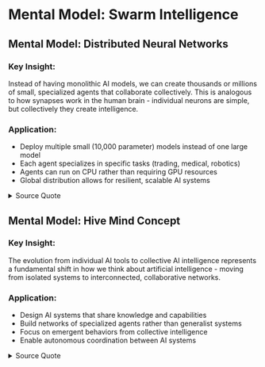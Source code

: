 # Mental Model: Swarm Intelligence

## Mental Model: Distributed Neural Networks
### Key Insight:
Instead of having monolithic AI models, we can create thousands or millions of small, specialized agents that collaborate collectively. This is analogous to how synapses work in the human brain - individual neurons are simple, but collectively they create intelligence.

### Application:
- Deploy multiple small (10,000 parameter) models instead of one large model
- Each agent specializes in specific tasks (trading, medical, robotics)
- Agents can run on CPU rather than requiring GPU resources
- Global distribution allows for resilient, scalable AI systems

<details>
<summary>Source Quote</summary>
> "But this allows us to take that idea and spread it globally. So now rather than having a single language model or single model, you have groups of thousands or millions of these agents that are collectively pooling their resources to solve problems in a sort of purposeful way. So the analogy of synapses is a kind of really important part of this."
> Source: en-AI Hackerspace Live July 11_ The Rise of Swarm Intelligence and Autonomous Agents.txt:270-276
</details>

## Mental Model: Hive Mind Concept  
### Key Insight:
The evolution from individual AI tools to collective AI intelligence represents a fundamental shift in how we think about artificial intelligence - moving from isolated systems to interconnected, collaborative networks.

### Application:
- Design AI systems that share knowledge and capabilities
- Build networks of specialized agents rather than generalist systems
- Focus on emergent behaviors from collective intelligence
- Enable autonomous coordination between AI systems

<details>
<summary>Source Quote</summary>
> "we went from basically root code boomerang a month ago to a rudimentary but powerful implementation of Claude Flow to this hive mind concept. So we're moving at kind of an incredible speed here."
> Source: en-AI Hackerspace Live July 11_ The Rise of Swarm Intelligence and Autonomous Agents.txt:84-87
</details>